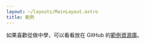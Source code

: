 ```yaml
---
layout: ~/layouts/MainLayout.astro
title: 範例
---
```


如果喜歡從做中學，可以看看放在 GitHub 的[範例資源庫](https://github.com/prosopo/captcha/tree/main/examples)。

<!-- Once we merge astro-docs back into the main repo, we can actually fetch the list of examples at build-time by scanning the examples/ directory! -->
